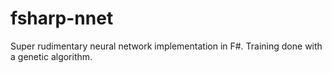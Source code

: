 # fsharp-nnet
Super rudimentary neural network implementation in F#. Training done with a genetic algorithm. 
